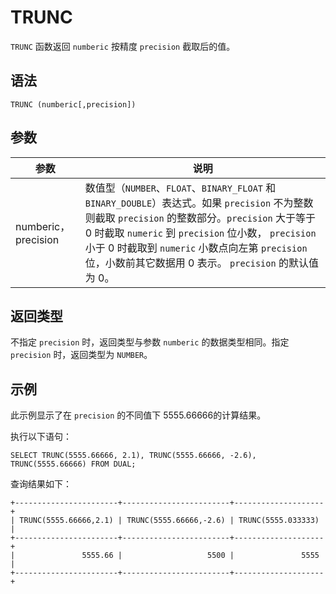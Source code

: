 TRUNC 
==========================



`TRUNC` 函数返回 `numberic` 按精度 `precision` 截取后的值。

语法 
-----------

    TRUNC (numberic[,precision])



参数 
--------------



|         参数         |                                                                                                                               说明                                                                                                                                |
|--------------------|-----------------------------------------------------------------------------------------------------------------------------------------------------------------------------------------------------------------------------------------------------------------|
| numberic，precision | 数值型（`NUMBER`、`FLOAT`、`BINARY_FLOAT` 和 `BINARY_DOUBLE`）表达式。如果 `precision` 不为整数则截取 `precision` 的整数部分。`precision` 大于等于 0 时截取 `numeric` 到 `precision` 位小数， `precision` 小于 0 时截取到 `numeric` 小数点向左第 `precision` 位，小数前其它数据用 0 表示。 `precision` 的默认值为 0。 |



返回类型 
----------------

不指定 `precision` 时，返回类型与参数 `numberic` 的数据类型相同。指定 `precision` 时，返回类型为 `NUMBER`。

示例 
--------------

此示例显示了在 `precision` 的不同值下 5555.66666的计算结果。

执行以下语句：

    SELECT TRUNC(5555.66666, 2.1), TRUNC(5555.66666, -2.6), TRUNC(5555.66666) FROM DUAL;



查询结果如下：

    +-----------------------+------------------------+--------------------+
    | TRUNC(5555.66666,2.1) | TRUNC(5555.66666,-2.6) | TRUNC(5555.033333) |
    +-----------------------+------------------------+--------------------+
    |               5555.66 |                   5500 |               5555 |
    +-----------------------+------------------------+--------------------+



